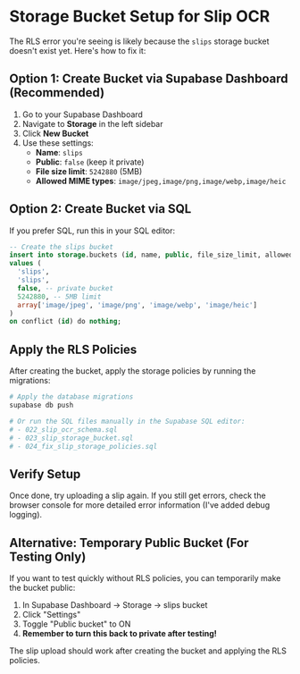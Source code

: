 # Storage Bucket Setup for Slip OCR

The RLS error you're seeing is likely because the `slips` storage bucket doesn't exist yet. Here's how to fix it:

## Option 1: Create Bucket via Supabase Dashboard (Recommended)

1. Go to your Supabase Dashboard
2. Navigate to **Storage** in the left sidebar
3. Click **New Bucket**
4. Use these settings:
   - **Name**: `slips`
   - **Public**: `false` (keep it private)
   - **File size limit**: `5242880` (5MB)
   - **Allowed MIME types**: `image/jpeg,image/png,image/webp,image/heic`

## Option 2: Create Bucket via SQL

If you prefer SQL, run this in your SQL editor:

```sql
-- Create the slips bucket
insert into storage.buckets (id, name, public, file_size_limit, allowed_mime_types)
values (
  'slips',
  'slips', 
  false, -- private bucket
  5242880, -- 5MB limit
  array['image/jpeg', 'image/png', 'image/webp', 'image/heic']
)
on conflict (id) do nothing;
```

## Apply the RLS Policies

After creating the bucket, apply the storage policies by running the migrations:

```bash
# Apply the database migrations
supabase db push

# Or run the SQL files manually in the Supabase SQL editor:
# - 022_slip_ocr_schema.sql
# - 023_slip_storage_bucket.sql  
# - 024_fix_slip_storage_policies.sql
```

## Verify Setup

Once done, try uploading a slip again. If you still get errors, check the browser console for more detailed error information (I've added debug logging).

## Alternative: Temporary Public Bucket (For Testing Only)

If you want to test quickly without RLS policies, you can temporarily make the bucket public:

1. In Supabase Dashboard → Storage → slips bucket
2. Click "Settings" 
3. Toggle "Public bucket" to ON
4. **Remember to turn this back to private after testing!**

The slip upload should work after creating the bucket and applying the RLS policies.